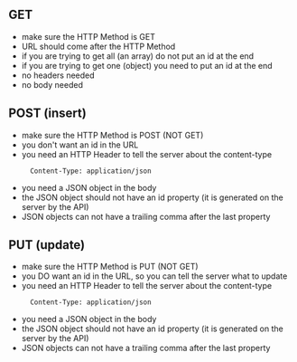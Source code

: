 ## GET
- make sure the HTTP Method is GET
- URL should come after the HTTP Method
- if you are trying to get all (an array) do not put an id at the end
- if you are trying to get one (object) you need to put an id at the end
- no headers needed
- no body needed


## POST (insert)
- make sure the HTTP Method is POST (NOT GET)
- you don't want an id in the URL
- you need an HTTP Header to tell the server about the content-type
  ```http
    Content-Type: application/json
  ```
- you need a JSON object in the body
- the JSON object should not have an id property (it is generated on the server by the API)
- JSON objects can not have a trailing comma after the last property


## PUT (update)
- make sure the HTTP Method is PUT (NOT GET)
- you DO want an id in the URL, so you can tell the server what to update
- you need an HTTP Header to tell the server about the content-type
  ```http
    Content-Type: application/json
  ```
- you need a JSON object in the body
- the JSON object should not have an id property (it is generated on the server by the API)
- JSON objects can not have a trailing comma after the last property